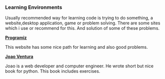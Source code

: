 ### Learning Environments

Usually recommended way for learning code is trying to do something, a website,desktop application, game or problem solving.
There are some sites which i use or recommend for this. And solution of some of these problems.


**[Programiz](https://www.programiz.com)**

This website has some nice path for learning and also good problems.

**[Joao Ventura](http://joaoventura.net/static/files/python_exercises_book.pdf)**

Joao is a web developer and computer engineer. He wrote short but nice book for python. This book includes exercises.
